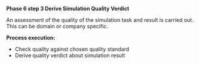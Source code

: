 **Phase 6 step 3 Derive Simulation Quality Verdict**

An assessment of the quality of the simulation task and result is carried out. This can be domain or company specific.

**Process execution:**
- Check quality against chosen quality standard
- Derive quality verdict about simulation result